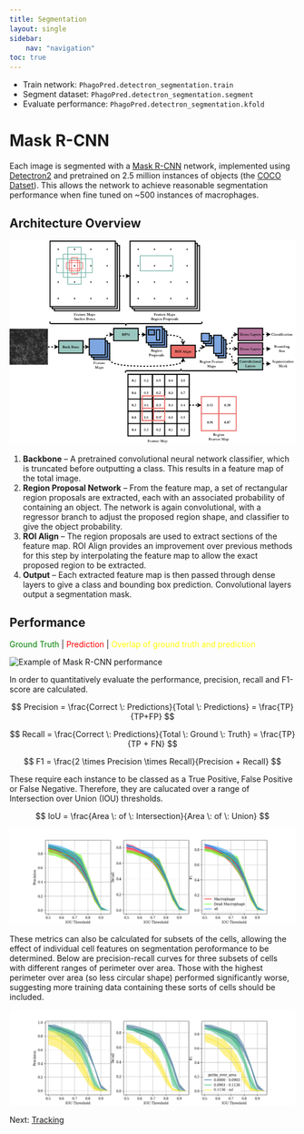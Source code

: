 ```yaml
---
title: Segmentation
layout: single
sidebar: 
    nav: "navigation"
toc: true
---
```

- Train network: `PhagoPred.detectron_segmentation.train`
- Segment dataset: `PhagoPred.detectron_segmentation.segment`
- Evaluate performance: `PhagoPred.detectron_segmentation.kfold`

# Mask R-CNN

Each image is segmented with a [Mask R-CNN](https://arxiv.org/abs/1703.06870) network, implemented using [Detectron2](https://github.com/facebookresearch/detectron2) and pretrained on 2.5 million instances of objects (the [COCO Datset](https://cocodataset.org/#home)). This allows the network to achieve reasonable segmentation performance when fine tuned on ~500 instances of macrophages.

## Architecture Overview

![Mask R-CNN Architecture](images/maskrcnn.png)

1. **Backbone** – A pretrained convolutional neural network classifier, which is truncated before outputting a class.  This results in a  feature map of the total image.
2. **Region Proposal Network** – From the feature map, a set of rectangular region proposals are extracted, each with an associated probability of containing an object. The network is again convolutional, with a regressor branch to adjust the proposed region shape, and classifier to give the object probability.
3. **ROI Align** – The region proposals are used to extract sections of the feature map. ROI Align provides an improvement over previous methods for this step by interpolating the feature map to allow the exact proposed region to be extracted.
4. **Output** – Each extracted feature map is then passed through dense layers to give a class and bounding box prediction. Convolutional layers output a segmentation mask. 

## Performance

<span style= "color: green">Ground Truth</span> \| <span style="color: red">Prediction </span> \| <span style="color: yellow">Overlap of ground truth and prediction</span>

![Example of Mask R-CNN performance](images/maskrcnn_exampleseg.png)

In order to quantitatively evaluate the performance, precision, recall and F1-score are calculated. 

$$
Precision = \frac{Correct \: Predictions}{Total \: Predictions} = \frac{TP}{TP+FP}
$$

$$
Recall = \frac{Correct \: Predictions}{Total \: Ground \: Truth} = \frac{TP}{TP + FN}
$$

$$
F1 = \frac{2 \times Precision \times Recall}{Precision + Recall}
$$

These require each instance to be classed as a True Positive, False Positive or False Negative. Therefore, they are calucated over a range of Intersection over Union (IOU) thresholds.

$$
IoU = \frac{Area \: of \: Intersection}{Area \: of \: Union}
$$

![Mask R-CNN Performance](images/maskrcnn_performance.png)

These metrics can also be calculated for subsets of the cells, allowing the effect of individual cell features on segmentation peroformance to be determined. Below are precision-recall curves for three subsets of cells with different ranges of perimeter over area. Those with the highest perimeter over area (so less circular shape) performed significantly worse, suggesting more training data containing these sorts of cells should be included.

![Perimeter over area](images/perim_over_area_performance.png)

Next: [Tracking](/Tracking/)